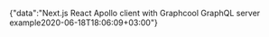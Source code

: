 {"data":"Next.js React Apollo client with Graphcool GraphQL server example2020-06-18T18:06:09+03:00"}
